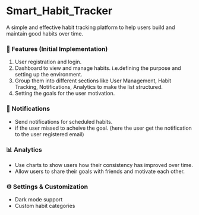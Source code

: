 # Smart_Habit_Tracker

A simple and effective habit tracking platform to help users build and maintain good habits over time.

### 🚀 Features (Initial Implementation)
1. User registration and login.
2. Dashboard to view and manage habits. i.e.defining the purpose and setting up the environment.
3. Group them into different sections like User Management, Habit Tracking, Notifications, Analytics to make the list structured.
4. Setting the goals for the user motivation.

### 🔔 Notifications
- Send notifications for scheduled habits.
- if the user missed to acheive the goal.
(here the user get the notification to the user registered email)

### 📊 Analytics
-  Use charts to show users how their consistency has improved over time.
- Allow users to share their goals with friends and motivate each other.

### ⚙️ Settings & Customization
- Dark mode support
- Custom habit categories

